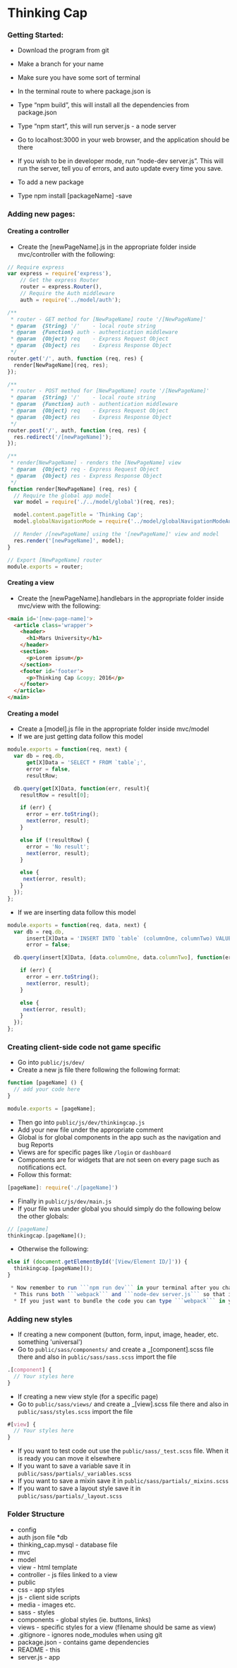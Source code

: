 # Thinking Cap
### Getting Started:
* Download the program from git
* Make a branch for your name
* Make sure you have some sort of terminal
* In the terminal route to where package.json is
* Type “npm build”, this will install all the dependencies from package.json
* Type “npm start”, this will run server.js - a node server
* Go to localhost:3000 in your web browser, and the application should be there
* If you wish to be in developer mode, run “node-dev server.js”. This will run the server, tell you of errors, and auto update every time you save.

* To add a new package
 * Type npm install [packageName] -save

### Adding new pages:

#### Creating a controller

* Create the [newPageName].js in the appropriate folder inside mvc/controller with the following:

``` js
// Require express
var express = require('express'),
    // Get the express Router
    router = express.Router(),
    // Require the Auth middleware
    auth = require('../model/auth');

/**
 * router - GET method for [NewPageName] route '/[NewPageName]'
 * @param  {String} '/'    - local route string
 * @param  {Function} auth - authentication middleware
 * @param  {Object} req    - Express Request Object
 * @param  {Object} res    - Express Response Object
 */
router.get('/', auth, function (req, res) {
  render[NewPageName](req, res);
});

/**
 * router - POST method for [NewPageName] route '/[NewPageName]'
 * @param  {String} '/'    - local route string
 * @param  {Function} auth - authentication middleware
 * @param  {Object} req    - Express Request Object
 * @param  {Object} res    - Express Response Object
 */
router.post('/', auth, function (req, res) {
  res.redirect('/[newPageName]');
});

/**
 * render[NewPageName] - renders the [NewPageName] view
 * @param  {Object} req - Express Request Object
 * @param  {Object} res - Express Response Object
 */
function render[NewPageName] (req, res) {
  // Require the global app model
  var model = require('./../model/global')(req, res);

  model.content.pageTitle = 'Thinking Cap';
  model.globalNavigationMode = require('../model/globalNavigationModeAuth')(req, res);

  // Render /[newPageName] using the '[newPageName]' view and model
  res.render('[newPageName]', model);
}

// Export [NewPageName] router
module.exports = router;
```

#### Creating a view

* Create the [newPageName].handlebars in the appropriate folder inside mvc/view with the following:

``` html
<main id='[new-page-name]'>
  <article class='wrapper'>
    <header>
      <h1>Mars University</h1>
    </header>
    <section>
      <p>Lorem ipsum</p>
    </section>
    <footer id='footer'>
      <p>Thinking Cap &copy; 2016</p>
    </footer>
  </article>
</main>
```
#### Creating a model
* Create a [model].js file in the appropriate folder inside mvc/model
* If we are just getting data follow this model

``` js
module.exports = function(req, next) {
  var db = req.db,
      get[X]Data = 'SELECT * FROM `table`;',
      error = false,
      resultRow;

  db.query(get[X]Data, function(err, result){
    resultRow = result[0];

    if (err) {
      error = err.toString();
      next(error, result);
    }

    else if (!resultRow) {
      error = 'No result';
      next(error, result);
    }

    else {
     next(error, result);
    }
  });
};
```

* If we are inserting data follow this model

``` js
module.exports = function(req, data, next) {
  var db = req.db,
      insert[X]Data = 'INSERT INTO `table` (columnOne, columnTwo) VALUES (?, ?);',
      error = false;

  db.query(insert[X]Data, [data.columnOne, data.columnTwo], function(err, result){

    if (err) {
      error = err.toString();
      next(error, result);
    }

    else {
     next(error, result);
    }
  });
};
```
### Creating client-side code not game specific
* Go into ```public/js/dev/```
 * Create a new js file there following the following format:

``` js
function [pageName] () {
  // add your code here
}

module.exports = [pageName];
```

* Then go into ```public/js/dev/thinkingcap.js```
 * Add your new file under the appropriate comment
  * Global is for global components in the app such as the navigation and bug Reports
  * Views are for specific pages like ```/login``` or ```dashboard```
  * Components are for widgets that are not seen on every page such as notifications ect.
 * Follow this format:

``` js
[pageName]: require('./[pageName]')
```
* Finally in ```public/js/dev/main.js```
 * If your file was under global you should simply do the following below the other globals:

``` js
// [pageName]
thinkingcap.[pageName]();
```
 * Otherwise the following:

``` js
else if (document.getElementById('[View/Element ID/]')) {
  thinkingcap.[pageName]();
}

 * Now remember to run ```npm run dev``` in your terminal after you change client side code!
  * This runs both ```webpack``` and ```node-dev server.js``` so that it bundles our code and starts the server
  * If you just want to bundle the code you can type ```webpack``` in your terminal
```

### Adding new styles
* If creating a new component (button, form, input, image, header, etc. something 'universal')
 * Go to ```public/sass/components/``` and create a _[component].scss file there and also in ```public/sass/sass.scss``` import the file

``` scss
.[component] {
  // Your styles here
}
```

* If creating a new view style (for a specific page)
 * Go to ```public/sass/views/``` and create a _[view].scss file there and also in ```public/sass/styles.scss``` import the file

``` scss
#[view] {
  // Your styles here
}
```

* If you want to test code out use the ```public/sass/_test.scss``` file. When it is ready you can move it elsewhere
* If you want to save a variable save it in ```public/sass/partials/_variables.scss```
* If you want to save a mixin save it in ```public/sass/partials/_mixins.scss```
* If you want to save a layout style save it in ```public/sass/partials/_layout.scss```

### Folder Structure
* config
 * auth json file
*db
 * thinking_cap.mysql - database file
* mvc
 * model
 * view - html template
 * controller - js files linked to a view
* public  
 * css - app styles
 * js - client side scripts
 * media - images etc.
 * sass - styles
  * components - global styles (ie. buttons, links)
  * views - specific styles for a view (filename should be same as view)
* .gitignore - ignores node_modules when using git
* package.json - contains game dependencies
* README - this
* server.js - app
